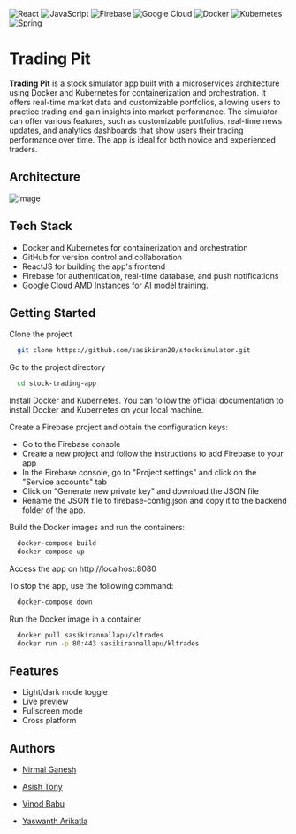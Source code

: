 ![React](https://img.shields.io/badge/react-%2320232a.svg?style=for-the-badge&logo=react&logoColor=%2361DAFB)
![JavaScript](https://img.shields.io/badge/javascript-%23323330.svg?style=for-the-badge&logo=javascript&logoColor=%23F7DF1E)
![Firebase](https://img.shields.io/badge/Firebase-039BE5?style=for-the-badge&logo=Firebase&logoColor=white)
![Google Cloud](https://img.shields.io/badge/GoogleCloud-%234285F4.svg?style=for-the-badge&logo=google-cloud&logoColor=white)
![Docker](https://img.shields.io/badge/docker-%230db7ed.svg?style=for-the-badge&logo=docker&logoColor=white)
![Kubernetes](https://img.shields.io/badge/kubernetes-%23326ce5.svg?style=for-the-badge&logo=kubernetes&logoColor=white)
![Spring](https://img.shields.io/badge/spring-%236DB33F.svg?style=for-the-badge&logo=spring&logoColor=white)


# Trading Pit

**Trading Pit** is a stock simulator app built with a microservices architecture using Docker and Kubernetes for containerization and orchestration. It offers real-time market data and customizable portfolios, allowing users to practice trading and gain insights into market performance. The simulator can offer various features, such as customizable portfolios, real-time news updates, and analytics dashboards that show users their trading performance over time. The app is ideal for both novice and experienced traders.
## Architecture
![image](https://user-images.githubusercontent.com/96176689/232232975-73c1359f-496a-4b54-a7e1-0610ca1916c0.png)

## Tech Stack

- Docker and Kubernetes for containerization and orchestration
- GitHub for version control and collaboration
- ReactJS for building the app's frontend
- Firebase for authentication, real-time database, and push notifications
- Google Cloud AMD Instances for AI model training.


## Getting Started

Clone the project

```bash
  git clone https://github.com/sasikiran20/stocksimulator.git
```

Go to the project directory

```bash
  cd stock-trading-app
```
 Install Docker and Kubernetes. You can follow the official documentation to install Docker and Kubernetes on your local machine.

 Create a Firebase project and obtain the configuration keys:

- Go to the Firebase console
- Create a new project and follow the instructions to add Firebase to your app
- In the Firebase console, go to "Project settings" and click on the "Service accounts" tab
- Click on "Generate new private key" and download the JSON file
- Rename the JSON file to firebase-config.json and copy it to the backend folder of the app.

Build the Docker images and run the containers:

```bash
  docker-compose build
  docker-compose up
```

Access the app on http://localhost:8080

To stop the app, use the following command:
```bash
  docker-compose down 
```

Run the Docker image in a container

```bash
  docker pull sasikirannallapu/kltrades
  docker run -p 80:443 sasikirannallapu/kltrades
```

## Features

- Light/dark mode toggle
- Live preview
- Fullscreen mode
- Cross platform


## Authors

- [Nirmal Ganesh](https://www.github.com/nirmalganesh11)
- [Asish Tony](https://www.github.com/Asish-15)
- [Vinod Babu](https://www.github.com/vinodbabuboddukuri)

- [Yaswanth Arikatla](https://github.com/YaswanthArikatla)


